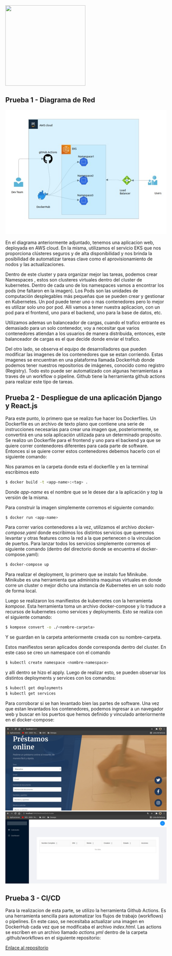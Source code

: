 <img src="https://i.ibb.co/VM5MzBT/craftech-logo3.png=150x" width="250" height="250">

## Prueba 1 - Diagrama de Red

<img src="/img/imagen.jpeg">

En el diagrama anteriormente adjuntado, tenemos una aplicacion web, deployada en AWS cloud. En la misma, utilizamos el servicio EKS que nos proporciona clústeres seguros y de alta disponibilidad y nos brinda la posibilidad de automatizar tareas clave como el aprovisionamiento de nodos y las actualizaciones.

Dentro de este cluster y para organizar mejor las tareas, podemos crear Namespaces , estos son clusteres virtuales dentro del cluster de kubernetes.  Dentro de cada uno de los namespaces vamos a encontrar los pods (me faltaron en la imagen). Los Pods son las unidades de computación desplegables más pequeñas que se pueden crear y gestionar en Kubernetes. Un pod puede tener uno o mas contenedores pero lo mejor es utilizar solo uno por pod. Alli vamos a tener nuestra aplicacion, con un pod para el frontend, uno para el backend, uno para la base de datos, etc.

Utilizamos ademas un balanceador de cargas, cuando el trafico entrante es demasiado para un solo contenedor, voy a necesitar que varios contenedores atiendan a los usuarios de manera distribuida, entonces, este balanceador de cargas es el que decide donde enviar el trafico.

Del otro lado, se observa el equipo de desarrolladores que pueden modificar las imagenes de los contenedores que se estan corriendo. 
Estas imagenes se encuentran en una plataforma llamada DockerHub donde podemos tener nuestros repositorios de imágenes, conocido como registro (Registry). 
Todo esto puede ser automatizado con algunas herramientas a traves de un workflow o pipeline. Github tiene la herramienta github actions para realizar este tipo de tareas.


## Prueba 2 - Despliegue de una aplicación Django y React.js

Para este punto, lo primero que se realizo fue hacer los Dockerfiles. Un Dockerfile es un archivo de texto plano que contiene una serie de instrucciones necesarias para crear una imagen que, posteriormente, se convertirá en una sola aplicación utilizada para un determinado propósito. Se realizo un Dockerfile para el frontend y uno para el backend ya que se quiere correr contenedores diferentes para cada parte de software. 
Entonces si se quiere correr estos contenedores debemos hacerlo con el siguiente comando:

Nos paramos en la carpeta donde esta el dockerfile y en la terminal escribimos esto
```bash
$ docker build -t <app-name>:<tag> .
```
Donde *app-name* es el nombre que se le desee dar a la aplicación y *tag* la versión de la misma.

Para construir la imagen simplemente corremos el siguiente comando:
```bash
$ docker run <app-name>
```
Para correr varios contenedores a la vez, utilizamos el archivo *docker-compose.yaml* donde escribimos los distintos servicios que queremos levantar y otras features como la red a la  que pertenecen o la vinculacion de puertos.
Para lanzar todos los servicios simplemente corremos el siguiente comando (dentro del directorio donde se encuentra el docker-compose.yaml):
```bash
$ docker-compose up
```
Para realizar el deployment, lo primero que se instalo fue Minikube. Minikube es una herramienta que administra maquinas virtuales en donde corre un cluster o mejor dicho una instancia de Kubernetes en un solo nodo de forma local.

Luego se realizaron los manifiestos de kubernetes con la herramienta *kompose*. Esta herramienta toma un archivo docker-compose y lo traduce a recursos de kubernetes como services y deployments.
Esto se realiza con el siguiente comando:
```bash
$ kompose convert -o ./<nombre-carpeta>
```
Y se guardan en la carpeta anteriormente creada con su nombre-carpeta.

Estos manifiestos seran aplicados donde corresponda dentro del cluster. En este caso se creo un namespace con el comando 

```bash
$ kubectl create namespace <nombre-namespace>
```
y alli dentro se hizo el apply.
Luego de realizar esto, se pueden observar los distintos deployments y services con los comandos:
```bash
$ kubectl get deployments
$ kubectl get services
```
Para corroborar si se han levantado bien las partes de software. Una vez que estan levantados los contenedores, podemos ingresar a un navegador web y buscar en los puertos que hemos definido y vinculado anteriormente en el docker-compose:

<img src="/img/imagen2.jpeg">

<img src="/img/imagen3.jpeg">


## Prueba 3 - CI/CD


Para la realizacion de esta parte, se utilizo la herramienta Github Actions. Es una herramienta sencilla para automatizar los flujos de trabajo (workflows) o pipelines. En este caso, se necesitaba actualizar una imagen en DockerHub cada vez que se modificaba el archivo *index.html*. Las actions se escriben en un archivo llamado *actions.yml* dentro de la carpeta .github/workflows en el siguiente repositorio:

[Enlace al repositorio](https://github.com/macagauna117/devops-interview-workflow)

